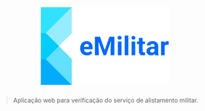 <h1 align="center">
   <img
        alt="eMilitar"
        title="eMilitar"
        src=".github/logo.png"
        width="300"
    />
</h1>

> Aplicação web para verificação do serviço de alistamento militar.
